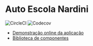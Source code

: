 # Auto Escola Nardini

![CircleCI](https://img.shields.io/circleci/build/github/morricedev/autoescola-nardini)
![Codecov](https://img.shields.io/codecov/c/github/morricedev/autoescola-nardini)

- [Demonstração online da aplicação](https://autoescola-nardini-delta.vercel.app/)
- [Biblioteca de componentes](https://609af76feb4e1f0039703c20-vhyfngzwtl.chromatic.com/)
